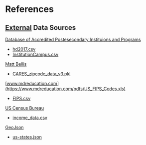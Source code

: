 References
==============================

## [External](https://github.com/stibbs1998/admissions_internship/tree/master/data/external) Data Sources

 [Database of Accredited Postesecondary Instituions and Programs](https://ope.ed.gov/dapip/#/home)
  * [hd2017.csv](https://github.com/stibbs1998/admissions_internship/blob/master/data/external/hd2017.csv)
  * [InstitutionCampus.csv](https://github.com/stibbs1998/admissions_internship/blob/master/data/external/InstitutionCampus.csv)

[Matt Bellis](https://github.com/mattbellis/CARES_tools/blob/master/CARES_zipcode_data_v3.pkl)
 * [CARES_zipcode_data_v3.pkl](https://github.com/stibbs1998/admissions_internship/blob/master/data/external/CARES_zipcode_data_v3.pkl)

[www.mdreducation.com](https://www.mdreducation.com/pdfs/US_FIPS_Codes.xls)
 * [FIPS.csv](https://github.com/stibbs1998/admissions_internship/blob/master/data/external/FIPS.csv)

[US Census Bureau](https://factfinder.census.gov/faces/nav/jsf/pages/index.xhtml?)
 * [income_data.csv](https://github.com/stibbs1998/admissions_internship/blob/master/data/external/income_data.csv)

[GeoJson](https://github.com/PublicaMundi/MappingAPI/blob/master/data/geojson/us-states.json)
* [us-states.json](https://github.com/stibbs1998/admissions_internship/blob/master/data/external/us-states.json)
